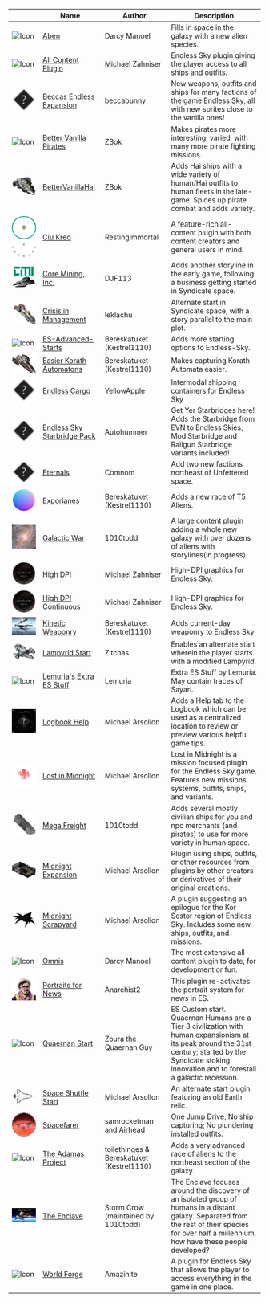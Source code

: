
| | Name | Author | Description |
|-|------|--------|-------------|
| ![Icon](https://github.com/Adde-Endless-Sky/Aben/raw/4b9ba87523172f5e86fbc7e8a6e242e84f5dfac3/icon.png) | [Aben](https://github.com/Adde-Endless-Sky/Aben/archive/4b9ba87523172f5e86fbc7e8a6e242e84f5dfac3.zip) | Darcy Manoel | Fills in space in the galaxy with a new alien species. |
| ![Icon](https://github.com/endless-sky/all-content-plugin/raw/v0.9.14/icon.png) | [All Content Plugin](https://github.com/endless-sky/all-content-plugin/archive/refs/tags/v0.9.14.zip) | Michael Zahniser | Endless Sky plugin giving the player access to all ships and outfits. |
| ![Icon](https://raw.githubusercontent.com/endless-sky/endless-sky/master/images/outfit/unknown.png) | [Beccas Endless Expansion](https://github.com/beccabunny/Beccas-Endless-Expansion/archive/refs/tags/1.2.0.zip) | beccabunny | New weapons, outfits and ships for many factions of the game Endless Sky, all with new sprites close to the vanilla ones! |
| ![Icon](https://raw.githubusercontent.com/ZBok/BetterVanillaPirates/v1.4/icon.png) | [Better Vanilla Pirates](https://github.com/ZBok/BetterVanillaPirates/archive/v1.4.zip) | ZBok | Makes pirates more interesting, varied, with many more pirate fighting missions. |
| ![Icon](https://raw.githubusercontent.com/ZBok/BetterVanillaHai/0.9.2/icon.png) | [BetterVanillaHai](https://github.com/ZBok/BetterVanillaHai/archive/0.9.2.zip) | ZBok | Adds Hai ships with a wide variety of human/Hai outfits to human fleets in the late-game. Spices up pirate combat and adds variety. |
| ![Icon](https://github.com/RestingImmortal/Ciu-Kreo/raw/fe137a8624b8e875782ca9b5e3efeeae58d6f365/icon.png) | [Ciu Kreo](https://github.com/RestingImmortal/Ciu-Kreo/archive/fe137a8624b8e875782ca9b5e3efeeae58d6f365.zip) | RestingImmortal | A feature-rich all-content plugin with both content creators and general users in mind. |
| ![Icon](https://github.com/DJF113/Core-Mining-Inc/raw/v0.1.8/icon.png) | [Core Mining, Inc.](https://github.com/DJF113/Core-Mining-Inc/archive/refs/tags/v0.1.8.zip) | DJF113 | Adds another storyline in the early game, following a business getting started in Syndicate space. |
| ![Icon](https://raw.githubusercontent.com/leklachu/endless-sky-syndicate/master/icon.png) | [Crisis in Management](https://github.com/leklachu/endless-sky-syndicate/releases/download/v0.9/crisis-in-management_v0.9.zip) | leklachu | Alternate start in Syndicate space, with a story parallel to the main plot. |
| ![Icon](https://github.com/kestrel1110/ES-Advanced-Starts/raw/1.2/icon.jpg) | [ES-Advanced-Starts](https://github.com/kestrel1110/ES-Advanced-Starts/archive/1.2.zip) | Bereskatuket (Kestrel1110) | Adds more starting options to Endless-Sky. |
| ![Icon](https://github.com/kestrel1110/Easier-Korath-Automatons/raw/1.0.0/icon.png) | [Easier Korath Automatons](https://github.com/kestrel1110/Easier-Korath-Automatons/archive/1.0.0.zip) | Bereskatuket (Kestrel1110) | Makes capturing Korath Automata easier. |
| ![Icon](https://raw.githubusercontent.com/endless-sky/endless-sky/master/images/outfit/unknown.png) | [Endless Cargo](https://bitbucket.org/YellowApple/endless-cargo/get/v0.2.0.zip) | YellowApple | Intermodal shipping containers for Endless Sky |
| ![Icon](https://raw.githubusercontent.com/endless-sky/endless-sky/master/images/outfit/unknown.png) | [Endless Sky Starbridge Pack](https://github.com/Autohummer/Endless-Sky-Starbridge-Pack/archive/refs/tags/1.0.zip) | Autohummer | Get Yer Starbridges here! Adds the Starbridge from EVN to Endless Skies, Mod Starbridge and Railgun Starbridge variants included! |
| ![Icon](https://raw.githubusercontent.com/endless-sky/endless-sky/master/images/outfit/unknown.png) | [Eternals](https://github.com/comnom/Eternals/archive/7821c6eb70961e8e3927f7665f9f41394e42e97a.zip) | Comnom | Add two new factions northeast of Unfettered space. |
| ![Icon](https://github.com/kestrel1110/Exporianes/raw/2.2/icon.png) | [Exporianes](https://github.com/kestrel1110/Exporianes/archive/2.2.zip) | Bereskatuket (Kestrel1110) | Adds a new race of T5 Aliens. |
| ![Icon](https://raw.githubusercontent.com/1010todd/Galactic-War/a8ed9939eb339d54e4b99f749c0ee8292b2001ca/icon.png) | [Galactic War](https://github.com/1010todd/Galactic-War/archive/a8ed9939eb339d54e4b99f749c0ee8292b2001ca.zip) | 1010todd | A large content plugin adding a whole new galaxy with over dozens of aliens with storylines(in progress). |
| ![Icon](https://github.com/endless-sky/endless-sky-high-dpi/raw/v0.9.15/icon.png) | [High DPI](https://github.com/endless-sky/endless-sky-high-dpi/archive/refs/tags/v0.9.15.zip) | Michael Zahniser | High-DPI graphics for Endless Sky. |
| ![Icon](https://github.com/endless-sky/endless-sky-high-dpi/raw/5ca01c9712ade7478fbb427c087ff8884ac308e1/icon.png) | [High DPI Continuous](https://github.com/endless-sky/endless-sky-high-dpi/archive/5ca01c9712ade7478fbb427c087ff8884ac308e1.zip) | Michael Zahniser | High-DPI graphics for Endless Sky. |
| ![Icon](https://github.com/kestrel1110/KineticWeaponry/raw/1.2/icon.png) | [Kinetic Weaponry](https://github.com/kestrel1110/KineticWeaponry/archive/1.2.zip) | Bereskatuket (Kestrel1110) | Adds current-day weaponry to Endless Sky |
| ![Icon](https://raw.githubusercontent.com/Zitchas/ES_Lampyrid_Start/v1.6/icon.png) | [Lampyrid Start](https://github.com/Zitchas/ES_Lampyrid_Start/releases/download/v1.6/Z_Lampyrid_Start.release.v1.6.zip) | Zitchas | Enables an alternate start wherein the player starts with a modified Lampyrid. |
| ![Icon](https://raw.githubusercontent.com/a-random-lemurian/Lemurias-Extra-ES-Stuff/v0.10.14-rc6/icon.png) | [Lemuria's Extra ES Stuff](https://github.com/a-random-lemurian/Lemurias-Extra-ES-Stuff/archive/refs/tags/v0.10.14-rc6.zip) | Lemuria | Extra ES Stuff by Lemuria. May contain traces of Sayari. |
| ![Icon](https://raw.githubusercontent.com/MidnightPlugins/Logbook-Help/0.9.14.1/icon.png) | [Logbook Help](https://github.com/MidnightPlugins/Logbook-Help/releases/download/0.9.14.1/Logbook.Help-0.9.14.1.zip) | Michael Arsollon | Adds a Help tab to the Logbook which can be used as a centralized location to review or preview various helpful game tips. |
| ![Icon](https://raw.githubusercontent.com/MidnightPlugins/Lost-in-Midnight/0.9.14.18.2/icon.png) | [Lost in Midnight](https://github.com/MidnightPlugins/Lost-in-Midnight/releases/download/0.9.14.18.2/Lost.in.Midnight-0.9.14.18.2.zip) | Michael Arsollon | Lost in Midnight is a mission focused plugin for the Endless Sky game. Features new missions, systems, outfits, ships, and variants. |
| ![Icon](https://github.com/1010todd/Mega-Freight/raw/f3ff16cbd1962c5fb49324128f9b07e715d6b5e5/icon.png) | [Mega Freight](https://github.com/1010todd/Mega-Freight/archive/f3ff16cbd1962c5fb49324128f9b07e715d6b5e5.zip) | 1010todd | Adds several mostly civilian ships for you and npc merchants (and pirates) to use for more variety in human space. |
| ![Icon](https://raw.githubusercontent.com/MidnightPlugins/Midnight-Expansion/0.9.14.2.4/icon.png) | [Midnight Expansion](https://github.com/MidnightPlugins/Midnight-Expansion/releases/download/0.9.14.2.4/Midnight.Expansion-0.9.14.2.4.zip) | Michael Arsollon | Plugin using ships, outfits, or other resources from plugins by other creators or derivatives of their original creations. |
| ![Icon](https://raw.githubusercontent.com/MidnightPlugins/Midnight-Scrapyard/0.9.14.7.27/icon.png) | [Midnight Scrapyard](https://github.com/MidnightPlugins/Midnight-Scrapyard/releases/download/0.9.14.7.27/Midnight.Scrapyard-0.9.14.7.27.zip) | Michael Arsollon | A plugin suggesting an epilogue for the Kor Sestor region of Endless Sky. Includes some new ships, outfits, and missions. |
| ![Icon](https://github.com/Adde-Endless-Sky/-Omnis/raw/2be298bfc30094573f70ff610b25d3f82ea61314/icon.png) | [Omnis](https://github.com/Adde-Endless-Sky/-Omnis/archive/2be298bfc30094573f70ff610b25d3f82ea61314.zip) | Darcy Manoel | The most extensive all-content plugin to date, for development or fun. |
| ![Icon](https://github.com/Anarchist2/ES-news-portraits/raw/v1.0/icon.png) | [Portraits for News](https://github.com/Anarchist2/ES-news-portraits/archive/v1.0.zip) | Anarchist2 | This plugin re-activates the portrait system for news in ES. |
| ![Icon](https://raw.githubusercontent.com/samrocketman/QuaernanHardpointsCarries/ea402025badbe3ac489c235452bf5e7ac64b086c/icon%402x.png) | [Quaernan Start](https://github.com/samrocketman/QuaernanHardpointsCarries/archive/ea402025badbe3ac489c235452bf5e7ac64b086c.zip) | Zoura the Quaernan Guy | ES Custom start.  Quaernan Humans are a Tier 3 civilization with human expansionism at its peak around the 31st century; started by the Syndicate stoking innovation and to forestall a galactic recession. |
| ![Icon](https://raw.githubusercontent.com/MidnightPlugins/Space-Shuttle-Start/0.9.14.4/icon.png) | [Space Shuttle Start](https://github.com/MidnightPlugins/Space-Shuttle-Start/releases/download/0.9.14.4/Space.Shuttle.Start-0.9.14.4.zip) | Michael Arsollon | An alternate start plugin featuring an old Earth relic. |
| ![Icon](https://raw.githubusercontent.com/samrocketman/Spacefarer/bcd4c548c0eb50bad57a03e0643bd74260196463/icon%402x.png) | [Spacefarer](https://github.com/samrocketman/Spacefarer/archive/bcd4c548c0eb50bad57a03e0643bd74260196463.zip) | samrocketman and Airhead | One Jump Drive; No ship capturing; No plundering installed outfits. |
| ![Icon](https://github.com/kestrel1110/Adamas-Project/raw/v0.1.3/icon.png) | [The Adamas Project](https://github.com/kestrel1110/Adamas-Project/archive/v0.1.3.zip) | toilethinges & Bereskatuket (Kestrel1110) | Adds a very advanced race of aliens to the northeast section of the galaxy. |
| ![Icon](https://raw.githubusercontent.com/1010todd/The-Enclave/94da5f43fb99f83ca7848ea4e32f6aacacff0e07/icon.png) | [The Enclave](https://github.com/1010todd/The-Enclave/archive/94da5f43fb99f83ca7848ea4e32f6aacacff0e07.zip) | Storm Crow (maintained by 1010todd) | The Enclave focuses around the discovery of an isolated group of humans in a distant galaxy. Separated from the rest of their species for over half a millennium, how have these people developed? |
| ![Icon](https://github.com/EndlessSkyCommunity/world-forge/raw/d8bbe1ba1796d0713c07fccb14c71ed7afced608/icon.png) | [World Forge](https://github.com/EndlessSkyCommunity/world-forge/archive/d8bbe1ba1796d0713c07fccb14c71ed7afced608.zip) | Amazinite | A plugin for Endless Sky that allows the player to access everything in the game in one place. |